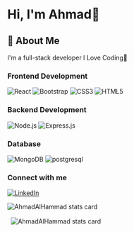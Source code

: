 # Hi, I'm Ahmad👋

## 🚀 About Me  
I'm a full-stack developer I Love Coding💙 

### Frontend Development  
![React](https://img.shields.io/badge/React-61DAFB?style=for-the-badge&logo=react&logoColor=white)
![Bootstrap](https://img.shields.io/badge/Bootstrap-7952B3?style=for-the-badge&logo=bootstrap&logoColor=white)
![CSS3](https://img.shields.io/badge/CSS3-1572B6?style=for-the-badge&logo=css3&logoColor=white)
![HTML5](https://img.shields.io/badge/HTML5-E34F26?style=for-the-badge&logo=html5&logoColor=white)

### Backend Development  
![Node.js](https://img.shields.io/badge/Node.js-339933?style=for-the-badge&logo=node.js&logoColor=white)
![Express.js](https://img.shields.io/badge/Express.js-000000?style=for-the-badge&logo=express&logoColor=white)

### Database  
![MongoDB](https://img.shields.io/badge/MongoDB-47A248?style=for-the-badge&logo=mongodb&logoColor=white)
![postgresql](https://img.shields.io/badge/postgresql-47A248?style=for-the-badge&logo=postgresql&logoColor=blue)


### Connect with me  
[![LinkedIn](https://img.shields.io/badge/LinkedIn-0e76a8?style=for-the-badge&logo=linkedin&logoColor=white)](https://www.linkedin.com/in/ahmad-alhammmad/)

<p>
<img align="center" src="https://github-readme-stats.vercel.app/api/top-langs?username=AhmadAlHammad&theme=github_dark&title_color=000000&text_color=000000&bg_color=ffffff&hide_border=true&layout=compact" alt="AhmadAlHammad stats card" /></p>
<p>&nbsp;
<img align="center" src="https://github-readme-stats.vercel.app/api?username=AhmadAlHammad&show_icons=true&theme=default&title_color=000000&text_color=000000&bg_color=ffffff&hide_border=true" alt="AhmadAlHammad stats card" /></p>

